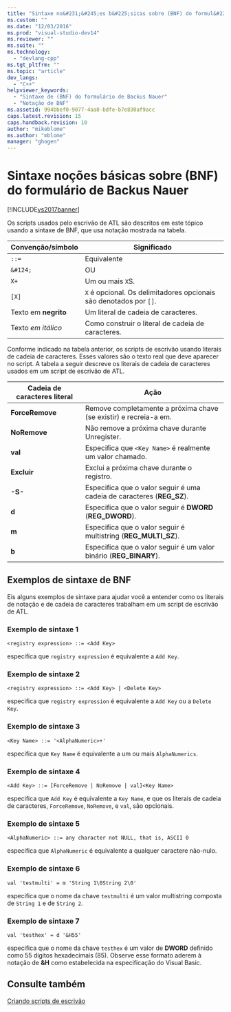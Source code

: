 ```yaml
---
title: "Sintaxe no&#231;&#245;es b&#225;sicas sobre (BNF) do formul&#225;rio de Backus Nauer | Microsoft Docs"
ms.custom: ""
ms.date: "12/03/2016"
ms.prod: "visual-studio-dev14"
ms.reviewer: ""
ms.suite: ""
ms.technology: 
  - "devlang-cpp"
ms.tgt_pltfrm: ""
ms.topic: "article"
dev_langs: 
  - "C++"
helpviewer_keywords: 
  - "Sintaxe de (BNF) do formulário de Backus Nauer"
  - "Notação de BNF"
ms.assetid: 994bbef0-9077-4aa8-bdfe-b7e830af9acc
caps.latest.revision: 15
caps.handback.revision: 10
author: "mikeblome"
ms.author: "mblome"
manager: "ghogen"
---
```

# Sintaxe no&#231;&#245;es b&#225;sicas sobre (BNF) do formul&#225;rio de Backus Nauer
[!INCLUDE[vs2017banner](../assembler/inline/includes/vs2017banner.md)]

Os scripts usados pelo escrivão de ATL são descritos em este tópico usando a sintaxe de BNF, que usa notação mostrada na tabela.  
  
|Convenção\/símbolo|Significado|  
|------------------------|-----------------|  
|`::=`|Equivalente|  
|`&#124;`|OU|  
|`X+`|Um ou mais `X`S.|  
|`[X]`|`X` é opcional.  Os delimitadores opcionais são denotados por `[]`.|  
|Texto em **negrito**|Um literal de cadeia de caracteres.|  
|Texto *em itálico*|Como construir o literal de cadeia de caracteres.|  
  
 Conforme indicado na tabela anterior, os scripts de escrivão usando literais de cadeia de caracteres.  Esses valores são o texto real que deve aparecer no script.  A tabela a seguir descreve os literais de cadeia de caracteres usados em um script de escrivão de ATL.  
  
|Cadeia de caracteres literal|Ação|  
|----------------------------------|----------|  
|**ForceRemove**|Remove completamente a próxima chave \(se existir\) e recreia\-a em.|  
|**NoRemove**|Não remove a próxima chave durante Unregister.|  
|**val**|Especifica que `<Key Name>` é realmente um valor chamado.|  
|**Excluir**|Exclui a próxima chave durante o registro.|  
|**\-S\-**|Especifica que o valor seguir é uma cadeia de caracteres \(**REG\_SZ**\).|  
|**d**|Especifica que o valor seguir é **DWORD** \(**REG\_DWORD**\).|  
|**m**|Especifica que o valor seguir é multistring \(**REG\_MULTI\_SZ**\).|  
|**b**|Especifica que o valor seguir é um valor binário \(**REG\_BINARY**\).|  
  
## Exemplos de sintaxe de BNF  
 Eis alguns exemplos de sintaxe para ajudar você a entender como os literais de notação e de cadeia de caracteres trabalham em um script de escrivão de ATL.  
  
### Exemplo de sintaxe 1  
  
```  
<registry expression> ::= <Add Key>  
```  
  
 especifica que `registry expression` é equivalente a `Add Key`.  
  
### Exemplo de sintaxe 2  
  
```  
<registry expression> ::= <Add Key> | <Delete Key>  
```  
  
 especifica que `registry expression` é equivalente a `Add Key` ou a `Delete Key`.  
  
### Exemplo de sintaxe 3  
  
```  
<Key Name> ::= '<AlphaNumeric>+'  
```  
  
 especifica que `Key Name` é equivalente a um ou mais `AlphaNumerics`.  
  
### Exemplo de sintaxe 4  
  
```  
<Add Key> ::= [ForceRemove | NoRemove | val]<Key Name>  
```  
  
 especifica que `Add Key` é equivalente a `Key Name`, e que os literais de cadeia de caracteres, `ForceRemove`, `NoRemove`, e `val`, são opcionais.  
  
### Exemplo de sintaxe 5  
  
```  
<AlphaNumeric> ::= any character not NULL, that is, ASCII 0  
```  
  
 especifica que `AlphaNumeric` é equivalente a qualquer caractere não\-nulo.  
  
### Exemplo de sintaxe 6  
  
```  
val 'testmulti' = m 'String 1\0String 2\0'  
```  
  
 especifica que o nome da chave `testmulti` é um valor multistring composta de `String 1` e de `String 2`.  
  
### Exemplo de sintaxe 7  
  
```  
val 'testhex' = d '&H55'  
```  
  
 especifica que o nome da chave `testhex` é um valor de **DWORD** definido como 55 dígitos hexadecimais \(85\).  Observe esse formato aderem à notação de **&H** como estabelecida na especificação do Visual Basic.  
  
## Consulte também  
 [Criando scripts de escrivão](../Topic/Creating%20Registrar%20Scripts.md)